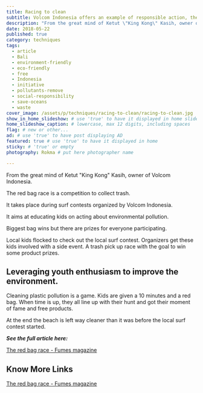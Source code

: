 ```yaml
---
title: Racing to clean
subtitle: Volcom Indonesia offers an example of responsible action, the Red Bag race.
description: "From the great mind of Ketut \"King Kong\" Kasih, owner of Volcom Indonesia. The red bag race is a competition to collect trash at surf contests." # max 160 digits cos dunno how to trim it, yet......
date: 2018-05-22
published: true
category: techniques
tags:
  - article
  - Bali
  - environment-friendly
  - eco-friendly
  - free
  - Indonesia
  - initiative
  - pollutants-remove
  - social-responsibility
  - save-oceans
  - waste
cover_image: /assets/p/techniques/racing-to-clean/racing-to-clean.jpg
show_in_home_slideshow: # use 'true' to have it displayed in home slideshow
home_slideshow_caption: # lowercase, max 12 digits, including spaces
flag: # new or other...
ad: # use 'true' to have post displaying AD
featured: true # use 'true' to have it displayed in home
sticky: # 'true' or empty
photography: Rokma # put here photographer name

---
```


From the great mind of Ketut "King Kong" Kasih, owner of Volcom Indonesia.

The red bag race is a competition to collect trash.

It takes place during surf contests organized by Volcom Indonesia.

It aims at educating kids on acting about environmental pollution.

Biggest bag wins but there are prizes for everyone participating.

Local kids flocked to check out the local surf contest. Organizers get these kids involved with a side event. A trash pick up race with the goal to win some product prizes.

## Leveraging youth enthusiasm to improve the environment.

Cleaning plastic pollution is a game. Kids are given a 10 minutes and a red bag. When time is up, they all line up with their hunt and got their moment of fame and free products.

At the end the beach is left way cleaner than it was before the local surf contest started.


**_See the full article here:_**

[The red bag race - Fumes magazine](https://fumes.junglestar.org/balance/the-red-bag-race/)



## Know More Links

[The red bag race - Fumes magazine](https://fumes.junglestar.org/balance/the-red-bag-race/)
